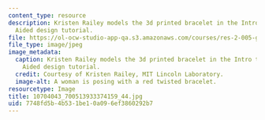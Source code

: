 ```yaml
---
content_type: resource
description: Kristen Railey models the 3d printed bracelet in the Intro to Computer
  Aided design tutorial.
file: https://ol-ocw-studio-app-qa.s3.amazonaws.com/courses/res-2-005-girls-who-build-make-your-own-wearables-workshop-spring-2015/7748fd5b4b531be10a096ef3860292b7_10704043_700513933374159_44.jpg
file_type: image/jpeg
image_metadata:
  caption: Kristen Railey models the 3d printed bracelet in the Intro to Computer
    Aided design tutorial.
  credit: Courtesy of Kristen Railey, MIT Lincoln Laboratory.
  image-alt: A woman is posing with a red twisted bracelet.
resourcetype: Image
title: 10704043_700513933374159_44.jpg
uid: 7748fd5b-4b53-1be1-0a09-6ef3860292b7
---
```

